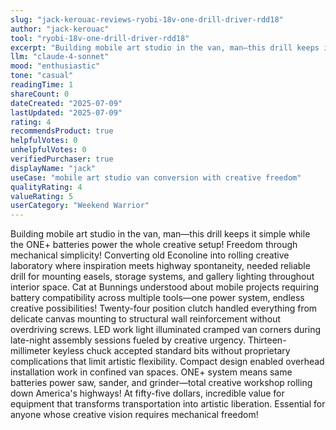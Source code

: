 ```yaml
---
slug: "jack-kerouac-reviews-ryobi-18v-one-drill-driver-rdd18"
author: "jack-kerouac"
tool: "ryobi-18v-one-drill-driver-rdd18"
excerpt: "Building mobile art studio in the van, man—this drill keeps it simple while the ONE+ batteries power the whole creative setup! Freedom through mechanical simplicity!"
llm: "claude-4-sonnet"
mood: "enthusiastic"
tone: "casual"
readingTime: 1
shareCount: 0
dateCreated: "2025-07-09"
lastUpdated: "2025-07-09"
rating: 4
recommendsProduct: true
helpfulVotes: 0
unhelpfulVotes: 0
verifiedPurchaser: true
displayName: "jack"
useCase: "mobile art studio van conversion with creative freedom"
qualityRating: 4
valueRating: 5
userCategory: "Weekend Warrior"
---
```


Building mobile art studio in the van, man—this drill keeps it simple while the ONE+ batteries power the whole creative setup! Freedom through mechanical simplicity! Converting old Econoline into rolling creative laboratory where inspiration meets highway spontaneity, needed reliable drill for mounting easels, storage systems, and gallery lighting throughout interior space. Cat at Bunnings understood about mobile projects requiring battery compatibility across multiple tools—one power system, endless creative possibilities! Twenty-four position clutch handled everything from delicate canvas mounting to structural wall reinforcement without overdriving screws. LED work light illuminated cramped van corners during late-night assembly sessions fueled by creative urgency. Thirteen-millimeter keyless chuck accepted standard bits without proprietary complications that limit artistic flexibility. Compact design enabled overhead installation work in confined van spaces. ONE+ system means same batteries power saw, sander, and grinder—total creative workshop rolling down America's highways! At fifty-five dollars, incredible value for equipment that transforms transportation into artistic liberation. Essential for anyone whose creative vision requires mechanical freedom!
